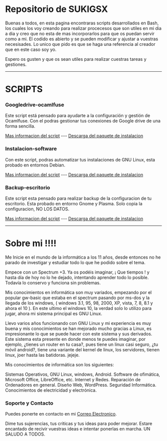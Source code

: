 # Repositorio de SUKIGSX
Buenas a todos, en esta pagina encontraras scripts desarrollados en Bash, los cuales los voy creando para realizar procecesos que son utiles en mi dia a dia y creo que no esta de mas incorporarlos para que os puedan servir como a mi. El codido es abierto y se pueden modificar y ajustar a vuestras necesisades. Lo unico que pido es que se haga una referencia al creador que en este caso soy yo.

Espero os gusten y que os sean utiles para realizar cuestras tareas y gestiones.

-----------------------

# SCRIPTS

### Googledrive-ocamlfuse
Este script está pensado para ayudarte a la configuración y gestión de Ocamlfuse. Con el podras gestionar tus conexiones de Google drive de una forma sencilla.

[Mas informacion del script](https://github.com/sukigsx/Googledrive-ocamlfuse) --- [Descarga del paquete de instalacion](https://github.com/sukigsx/Googledrive-ocamlfuse/raw/main/Googledrive-ocamlfuse.deb)

### Instalacion-software
Con este script, podras automatizar tus instalaciones de GNU Linux, esta probado en entornos Debian.

[Mas informacion del script](https://github.com/sukigsx/Instalacion-software/blob/main/README.md) --- [Descarga del paquete de instalacion](https://github.com/sukigsx/Instalacion-software/raw/main/instalacion-software.deb)

### Backup-escritorio
Este script esta pensado para realizar backup de la configuracion de tu escritorio. Esta probado en entorno Gnome y Plasma. Solo copia la configuracion, NO LOS DATOS.

[Mas informacion del script](https://github.com/sukigsx/Backup-esritorio/blob/main/README.md) --- [Descarga del paquete de instalacion](https://github.com/sukigsx/Backup-esritorio/raw/main/Backup-escritorio.deb)

----------------------
# Sobre mi !!!!
Me Inicie en el mundo de la informática a los 11 años, desde entonces no he parado de investigar y estudiar todo lo que he podido sobre el tema.

Empece con un Spectrum +3. Ya os podéis imaginar, ¡ Que tiempos ! y hasta día de hoy no lo he dejado, intentando aprender todo lo posible. Todavía lo conservo y funciona sin problemas.

Mis conocimientos en informática son muy variados, empezando por el popular gw-basic que estaba en el spectrum pasando por ms-dos y la llegada de los windows, ( windows 3.1, 95, 98, 2000, XP, vista, 7, 8, 8.1 y ahora el 10 ). En este ultimo el windows 10, la verdad solo lo utilizo para jugar, ahora mi sistema principal es GNU Linux.

Llevo varios años funcionando con GNU Linux y mi experiencia es muy buena y mis conocimientos se han mejorado mucho gracias a Linux, es impresionante lo que se puede hacer con este sistema y sus derivados. Este sistema esta presente en donde menos te puedes imaginar, por ejemplo, ¿tienes un router en tu casa?, pues tiene un linux casi seguro, ¿tu móvil android?, tiene una variante del kernel de linux, los servidores, tienen linux, joer hasta las batidoras. jejeje.

Mis conocimientos de informática son los siguientes:

Sistemas Operativos, GNU Linux, windows, Android.
Software de ofimática, Microsoft Office, LibreOffice, etc.
Internet y Redes.
Reparación de Ordenadores en general.
Diseño Web, WordPress.
Seguridad Informática.
Conocimientos de electricidad y electrónica.

### Soporte y Contacto

Puedes ponerte en contacto en mi [Correo Electronico](mailto:sukigsx.mbsistemas@gmail.com).

Dime tus sujerencias, tus criticas y tus ideas para poder mejorar.
Estare encantado de recivir vuestras ideas e intentar ponerlas en marcha.
UN SALUDO A TODOS.
